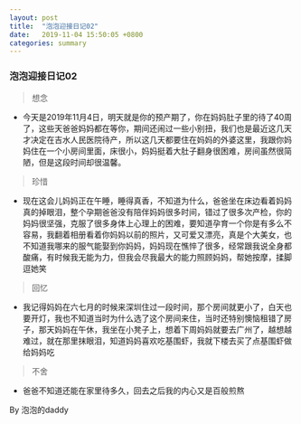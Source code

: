 ```yaml
---
layout: post
title:  "泡泡迎接日记02"
date:   2019-11-04 15:50:05 +0800
categories: summary
---
```

### 泡泡迎接日记02

> 想念

- 今天是2019年11月4日，明天就是你的预产期了，你在妈妈肚子里的待了40周了，这些天爸爸妈妈都在等你，期间还闹过一些小别扭，我们也是最近这几天才决定在吉水人民医院待产，所以这几天都要住在妈妈的外婆这里，我跟你妈妈住在一个小房间里面，床很小，妈妈挺着大肚子翻身很困难，房间虽然很简陋，但是这段时间却很温馨。


> 珍惜

- 现在这会儿妈妈正在午睡，睡得真香，不知道为什么，爸爸坐在床边看着妈妈真的掉眼泪，整个孕期爸爸没有陪伴妈妈很多时间，错过了很多次产检，你的妈妈很坚强，克服了很多身体上心理上的困难，要知道孕育一个你是有多么不容易，我翻着相册看着你妈妈以前的照片，又可爱又漂亮，真是个大美女，也不知道我哪来的服气能娶到你妈妈，妈妈现在憔悴了很多，经常跟我说全身都酸痛，有时候我无能为力，但我会尽我最大的能力照顾妈妈，帮她按摩，揉脚逗她笑


> 回忆

- 我记得妈妈在六七月的时候来深圳住过一段时间，那个房间就更小了，白天也要开灯，我也不知道当时为什么选了这个房间来住，当时还特别懊恼租错了房子，那天妈妈在午休，我坐在小凳子上，想着下周妈妈就要去广州了，越想越难过，就在那里抹眼泪，知道妈妈喜欢吃基围虾，我就下楼去买了点基围虾做给妈妈吃

> 不舍

- 爸爸不知道还能在家里待多久，回去之后我的内心又是百般煎熬


By 泡泡的daddy
